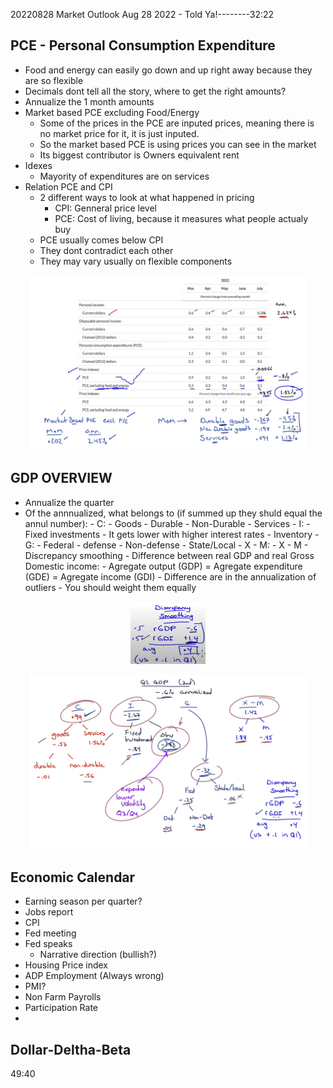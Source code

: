 20220828 Market Outlook Aug 28 2022 - Told Ya!--------32:22

## PCE - Personal Consumption Expenditure

- Food and energy can easily go down and up right away because they are so flexible
- Decimals dont tell all the story, where to get the right amounts?
- Annualize the 1 month amounts
- Market based PCE excluding Food/Energy
  - Some of the prices in the PCE are inputed prices, meaning there is no market price for it, it is just inputed.
  - So the market based PCE is using prices you can see in the market
  - Its biggest contributor is Owners equivalent rent
- Idexes
  - Mayority of expenditures are on services
- Relation PCE and CPI
  - 2 different ways to look at what happened in pricing
    - CPI: Genneral price level
    - PCE: Cost of living, because it measures what people actualy buy
  - PCE usually comes below CPI
  - They dont contradict each other
  - They may vary usually on flexible components

<p align="center">
    <img src="./Images/20220828/PCE1.png" width="450" height=280">
</p>

## GDP OVERVIEW

- Annualize the quarter
- Of the annnualized, what belongs to (if summed up they shuld equal the annul number): - C: - Goods - Durable - Non-Durable - Services - I: - Fixed investments - It gets lower with higher interest rates - Inventory - G: - Federal - defense - Non-defense - State/Local - X - M: - X - M - Discrepancy smoothing - Difference between real GDP and real Gross Domestic income: - Agregate output (GDP) = Agregate expenditure (GDE) = Agregate income (GDI) - Difference are in the annualization of outliers - You should weight them equally
<p align="center">
    <img src="./Images/20220828/GDP2.png" width="120" height="100">
</p>

<p align="center">
    <img src="./Images/20220828/GDP1.png" width="450" height="280">
</p>

## Economic Calendar

- Earning season per quarter?
- Jobs report
- CPI
- Fed meeting
- Fed speaks
  - Narrative direction (bullish?)
- Housing Price index
- ADP Employment (Always wrong)
- PMI?
- Non Farm Payrolls
- Participation Rate
-

## Dollar-Deltha-Beta

49:40
